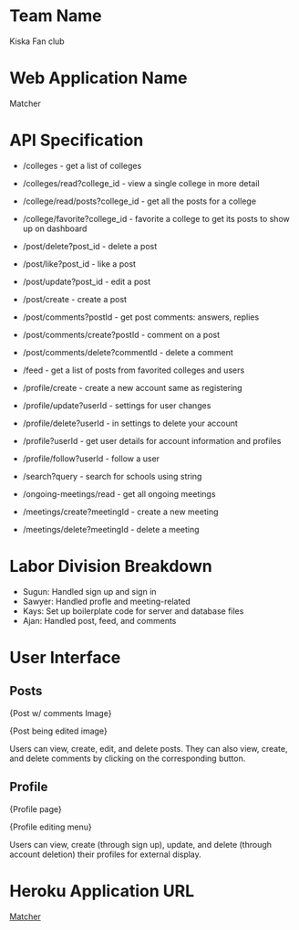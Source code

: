 # Team Name
Kiska Fan club

# Web Application Name
Matcher

# API Specification
* /colleges - get a list of colleges 
* /colleges/read?college_id - view a single college in more detail 
* /college/read/posts?college_id - get all the posts for a college 
* /college/favorite?college_id - favorite a college to get its posts to show up on dashboard 

* /post/delete?post_id - delete a post 
* /post/like?post_id - like a post 
* /post/update?post_id - edit a post 
* /post/create - create a post 

* /post/comments?postId - get post comments: answers, replies 
* /post/comments/create?postId - comment on a post 
* /post/comments/delete?commentId - delete a comment  

* /feed - get a list of posts from favorited colleges and users

* /profile/create - create a new account same as registering
* /profile/update?userId - settings for user changes
* /profile/delete?userId - in settings to delete your account
* /profile?userId - get user details for account information and profiles
* /profile/follow?userId - follow a user

* /search?query - search for schools using string

* /ongoing-meetings/read - get all ongoing meetings
* /meetings/create?meetingId - create a new meeting
* /meetings/delete?meetingId - delete a meeting

# Labor Division Breakdown

* Sugun: Handled sign up and sign in
* Sawyer: Handled profle and meeting-related
* Kays: Set up boilerplate code for server and database files
* Ajan: Handled post, feed, and comments

# User Interface

## Posts

{Post w/ comments Image}

{Post being edited image}

Users can view, create, edit, and delete posts. They can also view, create, and delete comments by clicking on the corresponding button. 

## Profile

{Profile page}

{Profile editing menu}

Users can view, create (through sign up), update, and delete (through account deletion) their profiles for external display. 

# Heroku Application URL
[Matcher](https://kiska-fan-club-1.herokuapp.com)